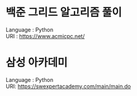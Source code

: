 # 백준 그리드 알고리즘 풀이
Language : Python  
URI : https://www.acmicpc.net/

# 삼성 아카데미
Language : Python  
URI: https://swexpertacademy.com/main/main.do
